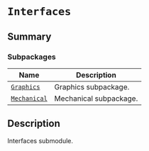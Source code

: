 <a id="interfaces"></a>

# `Interfaces`

<a id="summary"></a>

## Summary

### Subpackages

| Name | Description |
|--------------------------------------------------------------------------------------------------------|------------------------|
| [`Graphics`](Graphics/index.md#module-ansys.mechanical.stubs.v241.Ansys.ACT.Interfaces.Graphics)       | Graphics subpackage.   |
| [`Mechanical`](Mechanical/index.md#module-ansys.mechanical.stubs.v241.Ansys.ACT.Interfaces.Mechanical) | Mechanical subpackage. |

<a id="description"></a>

## Description

Interfaces submodule.

<!-- !! processed by numpydoc !! -->

